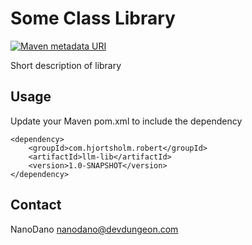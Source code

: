 Some Class Library
==================

[![Maven metadata URI](https://img.shields.io/maven-metadata/v/http/central.maven.org/maven2/com/devdungeon/tools/llm-lib/maven-metadata.xml.svg)]()

Short description of library

Usage
-----

Update your Maven pom.xml to include the dependency

    <dependency>
        <groupId>com.hjortsholm.robert</groupId>
        <artifactId>llm-lib</artifactId>
        <version>1.0-SNAPSHOT</version>
    </dependency>

Contact
-------

NanoDano <nanodano@devdungeon.com>
